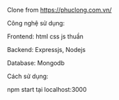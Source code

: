 Clone from https://phuclong.com.vn/

Công nghệ sử dụng:

Frontend: html css js thuần

Backend: Expressjs, Nodejs

Database: Mongodb

Cách sử dụng:

npm start tại localhost:3000
